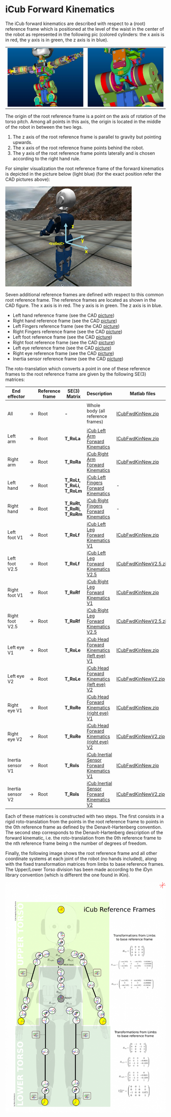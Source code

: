 # **iCub Forward Kinematics**
The iCub forward kinematics are described with respect to a (root) reference frame which is positioned at the level of the waist in the center of the robot as represented in the following pic (colored cylinders: the x axis is in red, the y axis is in green, the z axis is in blue).

|   |   |
|---|---|
|![img-3](./img/img-1.jpg) | ![img-4](./img/img-2.jpg)|

The origin of the root reference frame is a point on the axis of rotation of the torso pitch. Among all points in this axis, the origin is located in the middle of the robot in between the two legs.

1. The z axis of the root reference frame is parallel to gravity but pointing upwards.
2. The x axis of the root reference frame points behind the robot.
3. The y axis of the root reference frame points laterally and is chosen according to the right hand rule.

For simpler visualization the root reference frame of the forward kinematics is depicted in the picture below (light blue) (for the exact position refer the CAD pictures above):

![img-4](./img/img-3.jpg)

Seven additional reference frames are defined with respect to this common root reference frame. The reference frames are located as shown in the CAD figure. The x axis is in red. The y axis is in green. The z axis is in blue.

- Left hand reference frame (see the CAD [picture](./img/LeftHandCADRefFrame.jpg))
- Right hand reference frame (see the CAD [picture](./img/RightHandCADRefFrame.jpg))
- Left Fingers reference frame (see the CAD [picture](./img/LeftHand.png))
- Right Fingers reference frame (see the CAD [picture](./img/RightHand.png))
- Left foot reference frame (see the CAD [picture](./img/LegsCADRefFrame.jpg))
- Right foot reference frame (see the CAD [picture](./img/LegsCADRefFrame.jpg))
- Left eye reference frame (see the CAD [picture](./img/HeadCADRefFrame.jpg))
- Right eye reference frame (see the CAD [picture](./img/HeadCADRefFrame.jpg))
- Inertia sensor reference frame (see the CAD [picture](./img/InertiaCADRefFrame.jpg))

The roto-translation which converts a point in one of these reference frames to the root reference frame are given by the following SE(3) matrices:

| End effector      |       | Reference frame | SE(3) Matrix                  | Description                                                                                | Matlab files                    |
|-------------------|-------|-----------------|-------------------------------|--------------------------------------------------------------------------------------------|---------------------------------|
|                   |       |                 |                               |                                                                                            |                                 |
| All               | -&gt; | Root            | **-**                         | Whole body (all reference frames)                                                          | [ICubFwdKinNew.zip](./assets/ICubFwdKinNew.zip)     |
|                   |       |                 |                               |                                                                                            |                                 |
| Left arm          | -&gt; | Root            | **T\_RoLa**                   | [iCub Left Arm Forward Kinematics](./icub-forward-kinematics-arms.md#left)                                                      | [ICubFwdKinNew.zip](./assets/ICubFwdKinNew.zip)      |
| Right arm         | -&gt; | Root            | **T\_RoRa**                   | [ iCub Right Arm Forward Kinematics](./icub-forward-kinematics-arms.md#right)                                                     | [ICubFwdKinNew.zip](./assets/ICubFwdKinNew.zip)      |
| Left hand         | -&gt; | Root            | **T\_RoLt, T\_RoLi, T\_RoLm** | [ iCub Left Fingers Forward Kinematics](./icub-forward-kinematics-fingers.md#left)                                                  | -                            |
| Right hand        | -&gt; | Root            | **T\_RoRt, T\_RoRi, T\_RoRm** | [ iCub Right Fingers Forward Kinematics](./icub-forward-kinematics-fingers.md#right)                                             | -                            |
| Left foot V1      | -&gt; | Root            | **T\_RoLf**                   | [ iCub Left Leg Forward Kinematics V1](./icub-forward-kinematics-legs.md#left-v1)                                                  | [ICubFwdKinNew.zip](./assets/ICubFwdKinNew.zip)      |
| Left foot V2.5    | -&gt; | Root            | **T\_RoLf**                   | [ iCub Left Leg Forward Kinematics V2.5](./icub-forward-kinematics-legs.md#left-v2_5)                                                 | [ICubFwdKinNewV2.5.zip](./assets/ICubFwdKinNewV2.5.zip)  |
| Right foot V1     | -&gt; | Root            | **T\_RoRf**                   | [ iCub Right Leg Forward Kinematics V1](./icub-forward-kinematics-legs.md#rigt-v1)                                                   | [ICubFwdKinNew.zip](./assets/ICubFwdKinNew.zip)      |
| Right foot V2.5   | -&gt; | Root            | **T\_RoRf**                   | [ iCub Right Leg Forward Kinematics V2.5](./icub-forward-kinematics-legs.md#right-v2_5)                                           | [ICubFwdKinNewV2.5.zip](./assets/ICubFwdKinNewV2.5.zip) |
| Left eye V1       | -&gt; | Root            | **T\_RoLe**                   | [ iCub Head Forward Kinematics (left eye) V1](./icub-forward-kinematics-head.md#v1)                                            | [ICubFwdKinNew.zip](./assets/ICubFwdKinNew.zip)      |
| Left eye V2       | -&gt; | Root            | **T\_RoLe**                   | [ iCub Head Forward Kinematics (left eye) V2](./icub-forward-kinematics-head.md#v2)                                            | [ICubFwdKinNewV2.zip](./assets/ICubFwdKinNewV2.zip)   |
| Right eye V1      | -&gt; | Root            | **T\_RoRe**                   | [ iCub Head Forward Kinematics (right eye) V1](./icub-forward-kinematics-head.md#v1) | [ICubFwdKinNew.zip](./assets/ICubFwdKinNew.zip)      |
| Right eye V2      | -&gt; | Root            | **T\_RoRe**                   | [ iCub Head Forward Kinematics (right eye) V2](./icub-forward-kinematics-head.md#v2) | [ICubFwdKinNewV2.zip](./assets/ICubFwdKinNewV2.zip)   |
| Inertia sensor V1 | -&gt; | Root            | **T\_RoIs**                   | [ iCub Inertial Sensor Forward Kinematics V1](./icub-forward-kinematics-imu.md#v1)                                            | [ICubFwdKinNew.zip](./assets/ICubFwdKinNew.zip)      |
| Inertia sensor V2 | -&gt; | Root            | **T\_RoIs**                   | [ iCub Inertial Sensor Forward Kinematics V2](./icub-forward-kinematics-imu.md#v2)                                            | [ICubFwdKinNewV2.zip](./assets/ICubFwdKinNewV2.zip)   |


Each of these matrices is constructed with two steps. The first consists in a rigid roto-translation from the points in the root reference frame to points in the 0th reference frame as defined by the Denavit-Hartenberg convention. The second step corresponds to the Denavit-Hartenberg description of the forward kinematic, i.e. the roto-translation from the 0th reference frame to the nth reference frame being n the number of degrees of freedom.

Finally, the following image shows the root reference frame and all other coordinate systems at each joint of the robot (no hands included), along with the fixed transformation matrices from limbs to base reference frames. The Upper/Lower Torso division has been made according to the iDyn library convention (which is different the one found in iKin).

![iCub Reference Frames](./img/1104px-NewiCubRefFrames1.png)
